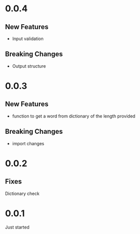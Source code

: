 # 0.0.4

## New Features

- Input validation

## Breaking Changes

- Output structure

# 0.0.3

## New Features

- function to get a word from dictionary of the length provided

## Breaking Changes

- import changes

# 0.0.2

## Fixes

Dictionary check

# 0.0.1

Just started
